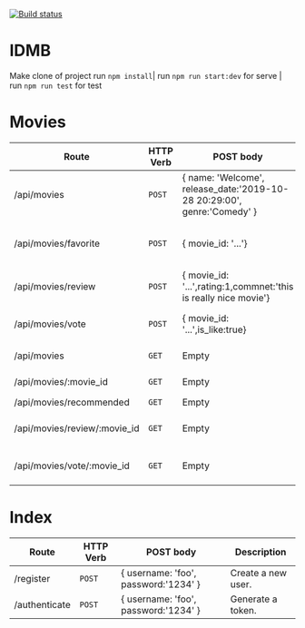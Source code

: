 [![Build status](https://api.travis-ci.org/meseven/node-egitimi-movie-api.svg)](https://travis-ci.org/meseven/node-egitimi-movie-api)

# IDMB
Make clone of project
run `npm install`|
run `npm run start:dev` for serve |
run `npm run test` for test 

# Movies

| Route | HTTP Verb	 | POST body	 | Description	 |
| --- | --- | --- | --- |
| /api/movies | `POST` | { name: 'Welcome', release_date:'2019-10-28 20:29:00', genre:'Comedy' } | Create a new movie. |
| /api/movies/favorite | `POST` | { movie_id: '...'} | Create a new favorite movie. |
| /api/movies/review   | `POST` | { movie_id: '...',rating:1,commnet:'this is really nice movie'} | Create a review for movie. |
| /api/movies/vote   | `POST` | { movie_id: '...',is_like:true} | Create a vote for movie. |
| /api/movies | `GET` | Empty | List all movies. |
| /api/movies/:movie_id | `GET` | Empty | get a movie. |
| /api/movies/recommended | `GET` | Empty | Get movies. |
| /api/movies/review/:movie_id | `GET` | Empty | Get list of revies of movie. |
| /api/movies/vote/:movie_id | `GET` | Empty | Get list of votes of movie. |

# Index

| Route | HTTP Verb	 | POST body	 | Description	 |
| --- | --- | --- | --- |
| /register | `POST` | { username: 'foo', password:'1234' } | Create a new user. |
| /authenticate | `POST` | { username: 'foo', password:'1234' } | Generate a token. |
